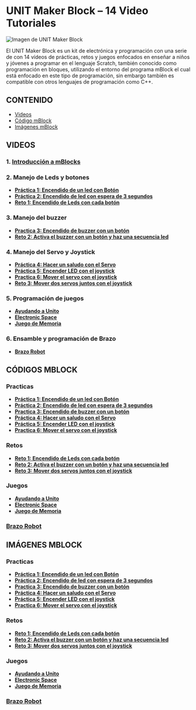 # UNIT Maker Block – 14 Video Tutoriales

![Imagen de UNIT Maker Block](https://uelectronics.com/wp-content/uploads/2021/08/AR2772-UNIT-Maker-Block-V11.jpg)

El UNIT Maker Block es un kit de electrónica y programación con una serie de con 14 vídeos de prácticas, retos y juegos enfocados en enseñar a niños y jóvenes a programar en el lenguaje Scratch, también conocido como programación en bloques, utilizando el entorno del programa mBlock el cual está enfocado en este tipo de programación, sin embargo también es compatible con otros lenguajes de programación como C++.

## CONTENIDO
+ [Videos](#videos)
+ [Código mBlock](#códigos-mblock)
+ [Imágenes mBlock](#imágenes-mblock)

## VIDEOS
### 1. [Introducción a mBlocks](https://www.youtube.com/watch?v=74nqwhBRfZI)
### 2. Manejo de Leds y botones
+ [**Práctica 1: Encendido de un led con Botón**](https://www.youtube.com/watch?v=6zPMTc8hTLI)
+ [**Práctica 2: Encendido de led con espera de 3 segundos**](https://www.youtube.com/watch?v=hG1D5UIZLZk)
+ [**Reto 1: Encendido de Leds con cada botón**](https://www.youtube.com/watch?v=bC80JY4wKTA)
### 3. Manejo del buzzer
+ [**Practica 3: Encendido de buzzer con un botón**](https://www.youtube.com/watch?v=MXmN0dQyxnM)
+ [**Reto 2: Activa el buzzer con un botón y haz una secuencia led**](https://www.youtube.com/watch?v=2YCx9HBMaYM)
### 4. Manejo del Servo y Joystick
+ [**Práctica 4: Hacer un saludo con el Servo**](https://www.youtube.com/watch?v=36OPSkszX5Q)
+ [**Práctica 5: Encender LED con el joystick**](https://www.youtube.com/watch?v=Mvc66LN7Ys8)
+ [**Practica 6: Mover el servo con el joystick**](https://www.youtube.com/watch?v=GmGzd6HAclg)
+ [**Reto 3: Mover dos servos juntos con el joystick**](https://www.youtube.com/watch?v=8wyeFHxnvlM)
### 5. Programación de juegos
+ [**Ayudando a Unito**](https://www.youtube.com/watch?v=vonmb0CNppY)
+ [**Electronic Space**](https://www.youtube.com/watch?v=vwVFx28aFfI)
+ [**Juego de Memoria**](https://www.youtube.com/watch?v=6Xoal-BOHaU)
### 6. Ensamble y programación de Brazo
+ [**Brazo Robot**](https://www.youtube.com/watch?v=9DHy2TkKxhw)

## CÓDIGOS MBLOCK
### **Practicas**
+ [**Práctica 1: Encendido de un led con Botón**]()
+ [**Práctica 2: Encendido de led con espera de 3 segundos**]()
+ [**Practica 3: Encendido de buzzer con un botón**]()
+ [**Práctica 4: Hacer un saludo con el Servo**]()
+ [**Práctica 5: Encender LED con el joystick**]()
+ [**Practica 6: Mover el servo con el joystick**]()

### **Retos**
+ [**Reto 1: Encendido de Leds con cada botón**]()
+ [**Reto 2: Activa el buzzer con un botón y haz una secuencia led**]()
+ [**Reto 3: Mover dos servos juntos con el joystick**]()

### **Juegos**
+ [**Ayudando a Unito**]()
+ [**Electronic Space**]()
+ [**Juego de Memoria**]()

### [**Brazo Robot**]()

## IMÁGENES MBLOCK
### **Practicas**
+ [**Práctica 1: Encendido de un led con Botón**]()
+ [**Práctica 2: Encendido de led con espera de 3 segundos**]()
+ [**Practica 3: Encendido de buzzer con un botón**]()
+ [**Práctica 4: Hacer un saludo con el Servo**]()
+ [**Práctica 5: Encender LED con el joystick**]()
+ [**Practica 6: Mover el servo con el joystick**]()

### **Retos**
+ [**Reto 1: Encendido de Leds con cada botón**]()
+ [**Reto 2: Activa el buzzer con un botón y haz una secuencia led**]()
+ [**Reto 3: Mover dos servos juntos con el joystick**]()

### **Juegos**
+ [**Ayudando a Unito**]()
+ [**Electronic Space**]()
+ [**Juego de Memoria**]()

### [**Brazo Robot**]()
